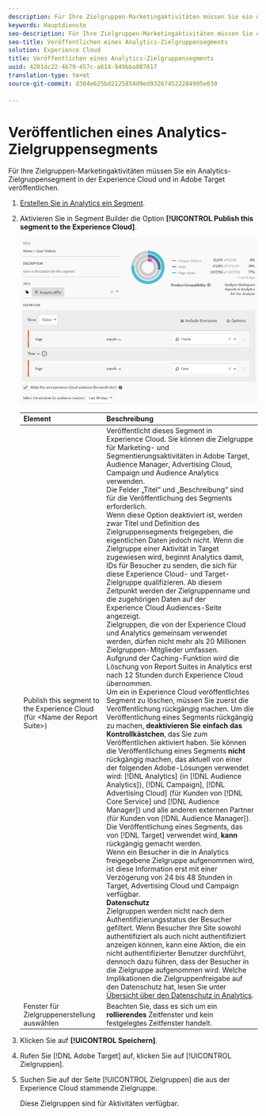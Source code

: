 ```yaml
---
description: Für Ihre Zielgruppen-Marketingaktivitäten müssen Sie ein Analytics-Zielgruppensegment in der Experience Cloud und in Adobe Target veröffentlichen.
keywords: Hauptdienste
seo-description: Für Ihre Zielgruppen-Marketingaktivitäten müssen Sie ein Analytics-Zielgruppensegment in der Experience Cloud und in Adobe Target veröffentlichen.
seo-title: Veröffentlichen eines Analytics-Zielgruppensegments
solution: Experience Cloud
title: Veröffentlichen eines Analytics-Zielgruppensegments
uuid: 4201dc22-4b79-457c-a614-949bba087617
translation-type: tm+mt
source-git-commit: d304e625bd2125854d9ed932674522284995e030

---
```



# Veröffentlichen eines Analytics-Zielgruppensegments

Für Ihre Zielgruppen-Marketingaktivitäten müssen Sie ein Analytics-Zielgruppensegment in der Experience Cloud und in Adobe Target veröffentlichen.

1. [Erstellen Sie in Analytics ein Segment](https://marketing.adobe.com/resources/help/en_US/analytics/segment/seg_build.html).
1. Aktivieren Sie in Segment Builder die Option **[!UICONTROL Publish this segment to the Experience Cloud]**.

   ![](assets/ec_audience_example.png)

   | Element | Beschreibung |
   |--- |---|
   | Publish this segment to the Experience Cloud (für &lt;Name der Report Suite&gt;) | Veröffentlicht dieses Segment in Experience Cloud. Sie können die Zielgruppe für Marketing- und Segmentierungsaktivitäten in Adobe Target, Audience Manager, Advertising Cloud, Campaign und Audience Analytics verwenden.<br>Die Felder „Titel“ und „Beschreibung“ sind für die Veröffentlichung des Segments erforderlich.<br>Wenn diese Option deaktiviert ist, werden zwar Titel und Definition des Zielgruppensegments freigegeben, die eigentlichen Daten jedoch nicht. Wenn die Zielgruppe einer Aktivität in Target zugewiesen wird, beginnt Analytics damit, IDs für Besucher zu senden, die sich für diese Experience Cloud- und Target-Zielgruppe qualifizieren. Ab diesem Zeitpunkt werden der Zielgruppenname und die zugehörigen Daten auf der Experience Cloud Audiences-Seite angezeigt.<br>Zielgruppen, die von der Experience Cloud und Analytics gemeinsam verwendet werden, dürfen nicht mehr als 20 Millionen Zielgruppen-Mitglieder umfassen.<br>Aufgrund der Caching-Funktion wird die Löschung von Report Suites in Analytics erst nach 12 Stunden durch Experience Cloud übernommen.<br>Um ein in Experience Cloud veröffentlichtes Segment zu löschen, müssen Sie zuerst die Veröffentlichung rückgängig machen. Um die Veröffentlichung eines Segments rückgängig zu machen, **deaktivieren Sie einfach das Kontrollkästchen**, das Sie zum Veröffentlichen aktiviert haben. Sie können die Veröffentlichung eines Segments **nicht** rückgängig machen, das aktuell von einer der folgenden Adobe-Lösungen verwendet wird: [!DNL Analytics] (in [!DNL Audience Analytics]), [!DNL Campaign], [!DNL Advertising Cloud] (für Kunden von [!DNL Core Service] und [!DNL Audience Manager]) und alle anderen externen Partner (für Kunden von [!DNL Audience Manager]). Die Veröffentlichung eines Segments, das von [!DNL Target] verwendet wird, **kann** rückgängig gemacht werden.<br>Wenn ein Besucher in die in Analytics freigegebene Zielgruppe aufgenommen wird, ist diese Information erst mit einer Verzögerung von 24 bis 48 Stunden in Target, Advertising Cloud und Campaign verfügbar.<br>**Datenschutz**<br>Zielgruppen werden nicht nach dem Authentifizierungsstatus der Besucher gefiltert. Wenn Besucher Ihre Site sowohl authentifiziert als auch nicht authentifiziert anzeigen können, kann eine Aktion, die ein nicht authentifizierter Benutzer durchführt, dennoch dazu führen, dass der Besucher in die Zielgruppe aufgenommen wird. Welche Implikationen die Zielgruppenfreigabe auf den Datenschutz hat, lesen Sie unter [Übersicht über den Datenschutz in Analytics](https://docs.adobe.com/help/en/analytics/technotes/privacy-overview.html). |
   | Fenster für Zielgruppenerstellung auswählen | Beachten Sie, dass es sich um ein **rollierendes** Zeitfenster und kein festgelegtes Zeitfenster handelt. |

1. Klicken Sie auf **[!UICONTROL Speichern]**.
1. Rufen Sie [!DNL Adobe Target] auf, klicken Sie auf [!UICONTROL Zielgruppen].
1. Suchen Sie auf der Seite [!UICONTROL Zielgruppen] die aus der Experience Cloud stammende Zielgruppe.

   Diese Zielgruppen sind für Aktivitäten verfügbar.
